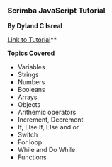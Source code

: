 ### Scrimba JavaScript Tutorial

**By Dyland C Isreal**

[Link to Tutorial](https://scrimba.com/g/gintrotojavascript)**

**Topics Covered**

- Variables
- Strings
- Numbers
- Booleans
- Arrays 
- Objects
- Arithemic operators
- Increment, Decrement
- If, Else If, Else and or
- Switch
- For loop
- While and Do While
- Functions
